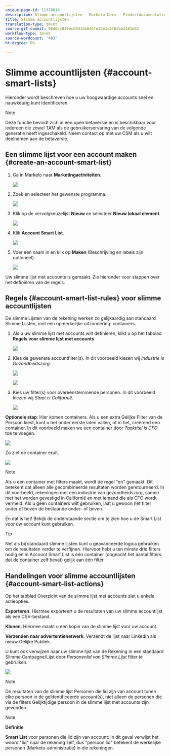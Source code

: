 ```yaml
---
unique-page-id: 11378814
description: Slimme accountlijsten - Marketo Docs - Productdocumentatie
title: Slimme accountlijsten
translation-type: tm+mt
source-git-commit: 96d6cc030ecd9d1da844fe27e1c6f62bbd181d62
workflow-type: tm+mt
source-wordcount: '483'
ht-degree: 0%

---
```



# Slimme accountlijsten {#account-smart-lists}

Hieronder wordt beschreven hoe u uw hoogwaardige accounts snel en nauwkeurig kunt identificeren.

>[!NOTE]
>
>Deze functie bevindt zich in een open bètaversie en is beschikbaar voor iedereen die zowel TAM als de gebruikerservaring van de volgende generatie heeft ingeschakeld. Neem contact op met uw CSM als u wilt deelnemen aan de bètaversie.

## Een slimme lijst voor een account maken {#create-an-account-smart-list}

1. Ga in Marketo naar **Marketingactiviteiten**.

   ![](assets/account-smart-lists-1.png)

1. Zoek en selecteer het gewenste programma.

   ![](assets/account-smart-lists-2.png)

1. Klik op de vervolgkeuzelijst **Nieuw** en selecteer **Nieuw lokaal element**.

   ![](assets/account-smart-lists-3.png)

1. Klik **Account Smart List**.

   ![](assets/account-smart-lists-4.png)

1. Voer een naam in en klik op **Maken** (Beschrijving en labels zijn optioneel).

   ![](assets/account-smart-lists-5.png)

Uw slimme lijst met accounts is gemaakt. Zie hieronder voor stappen over het definiëren van de regels.

## Regels {#account-smart-list-rules} voor slimme accountlijsten

De slimme Lijsten van de rekening werken zo gelijkaardig aan standaard Slimme Lijsten, met een opmerkelijke uitzondering: containers.

1. Als u uw slimme lijst met accounts wilt definiëren, klikt u op het tabblad **Regels voor slimme lijst met accounts**.

   ![](assets/account-smart-lists-6.png)

1. Kies de gewenste accountfilter(s). In dit voorbeeld kiezen wij _Industrie is Gezondheidszorg_.

   ![](assets/account-smart-lists-7.png)

   ![](assets/account-smart-lists-8.png)

1. Kies uw filter(s) voor overeenstemmende personen. In dit voorbeeld kiezen wij _Staat is Californië_.

   ![](assets/account-smart-lists-9.png)

**Optionele stap**: Hier komen containers. Als u een extra Gelijke Filter van de Persoon kiest, kunt u het onder eerste laten vallen, of _in_ het, creërend een container. In dit voorbeeld maken we een container door _Taaktitel is CFO_ toe te voegen.

![](assets/account-smart-lists-10.png)

Zo ziet de container eruit.

![](assets/account-smart-lists-11.png)

>[!NOTE]
>
>Als u een container met filters maakt, wordt de regel &quot;en&quot; gemaakt. Dit betekent dat alleen alle gecombineerde resultaten worden geretourneerd. In dit voorbeeld, rekeningen met een industrie van gezondheidszorg, samen met het worden gevestigd in Californië _en_ met iemand die als CFO wordt vermeld. Als u geen containers wilt gebruiken, laat u gewoon het filter onder of boven de bestaande onder- of boven.

En dat is het! Bekijk de onderstaande sectie om te zien hoe u de Smart List voor uw account kunt gebruiken.

>[!TIP]
>
>Net als bij standaard slimme lijsten kunt u geavanceerde logica gebruiken om de resultaten verder te verfijnen. Hiervoor hebt u ten minste drie filters nodig en in Account Smart List is één container (ongeacht het aantal filters dat de container zelf bevat) gelijk aan één filter.

## Handelingen voor slimme accountlijsten {#account-smart-list-actions}

Op het tabblad Overzicht van de slimme lijst met accounts ziet u enkele actieopties.

**Exporteren**: Hiermee exporteert u de resultaten van uw slimme accountlijst als een CSV-bestand.

**Klonen**: Hiermee maakt u een kopie van de slimme lijst voor uw account.

**Verzenden naar advertentienetwerk**: Verzendt de lijst naar LinkedIn als nieuw Gelijke Publiek.

U kunt ook verwijzen naar uw slimme lijst van de Rekening in een standaard Slimme Campagne/Lijst door _Personenlid van Slimme Lijst_ filter te gebruiken.

![](assets/account-smart-lists-12.png)

>[!NOTE]
>
>De resultaten van de slimme lijst Personen die lid zijn van account tonen elke persoon in de geïdentificeerde account(s), niet alleen de personen die via de filters Gelijktijdige persoon in de slimme lijst met accounts zijn gevonden.

>[!NOTE]
>
>**Definitie**
>
>**Smart List** voor personen die lid zijn van account: In dit geval verwijst het woord &quot;lid&quot; naar de rekening zelf, dus &quot;persoon lid&quot; betekent de werkelijke personen (Marketo-administratie) in die rekeningen.

